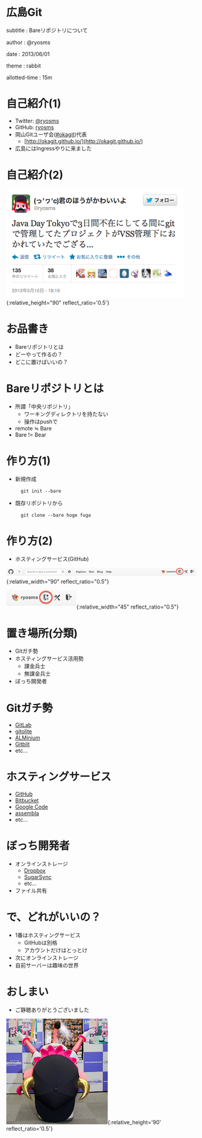 # 広島Git

subtitle
:	Bareリポジトリについて

author
:   @ryosms

date
:   2013/06/01

theme
:	rabbit

allotted-time
:	15m

# 自己紹介(1)

* Twitter: [@ryosms](https://twitter.com/ryosms)
* GitHub: [ryosms](https://github.com/ryosms)
* 岡山Gitユーザ会([#okagit](https://twitter.com/search/realtime?q=%23okagit&src=typd))代表
	* [http://okagit.github.io/](http://okagit.github.io/)
* 広島にはIngressやりに来ました

# 自己紹介(2)

![](./images/tweet.png){:relative_height="90" reflect_ratio='0.5'}

# お品書き

* Bareリポジトリとは
* どーやって作るの？
* どこに置けばいいの？

# Bareリポジトリとは

* 所謂「中央リポジトリ」
	* ワーキングディレクトリを持たない
	* 操作はpushで
* remote ≒ Bare
* Bare != Bear

# 作り方(1)

* 新規作成

		git init --bare

* 既存リポジトリから

		git clone --bare hoge fuga

# 作り方(2)

* ホスティングサービス(GitHub)

![](./images/github.png){:relative_width="90" reflect_ratio="0.5"}

![](./images/github2.png){:relative_width="45" reflect_ratio="0.5"}

# 置き場所(分類)

* Gitガチ勢
* ホスティングサービス活用勢
	* 課金兵士
	* 無課金兵士
* ぼっち開発者

# Gitガチ勢

* [GitLab](http://gitlab.org/)
* [gitolite](https://github.com/sitaramc/gitolite)
* [ALMinium](http://alminium.github.io/alminium/)
* [Gitblit](http://gitblit.com/)
* etc...

# ホスティングサービス

* [GitHub](https://github.com/)
* [Bitbucket](https://bitbucket.org/)
* [Google Code](https://code.google.com/intl/ja-JP/)
* [assembla](https://www.assembla.com/home)
* etc...

# ぼっち開発者

* オンラインストレージ
	* [Dropbox](https://www.dropbox.com/)
	* [SugarSync](http://www.sugarsync.jp/)
	* etc…
* ファイル共有

# で、どれがいいの？

* 1番はホスティングサービス
	* GitHubは別格
	* アカウントだけはとっとけ
* 次にオンラインストレージ
* 自前サーバーは趣味の世界


# おしまい

* ご静聴ありがとうございました

![](./images/bell6.png){:relative_height='90' reflect_ratio='0.5'}

